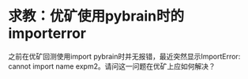 # 求教：优矿使用pybrain时的importerror

之前在优矿回测使用import pybrain时并无报错，最近突然显示ImportError: cannot import name expm2。请问这一问题在优矿上应如何解决？